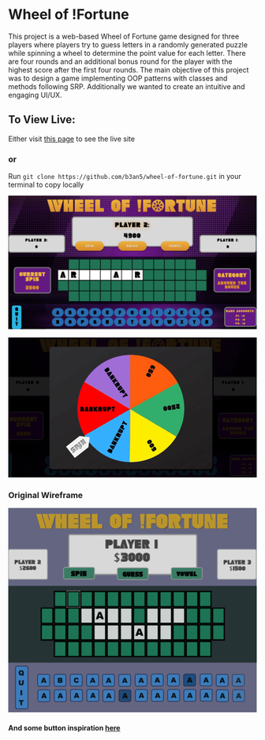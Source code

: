 # Wheel of !Fortune

This project is a web-based Wheel of Fortune game designed for three players where players try to guess letters in a randomly generated puzzle while spinning a wheel to determine the point value for each letter. There are four rounds and an additional bonus round for the player with the highest score after the first four rounds. The main objective of this project was to design a game implementing OOP patterns with classes and methods following SRP. Additionally we wanted to create an intuitive and engaging UI/UX.

## To View Live:

Either visit [this page]() to see the live site

### or

Run `git clone https://github.com/b3an5/wheel-of-fortune.git` in your terminal to copy locally


![alt text](pics/game-pic.png)

![alt text](pics/wheel-spin.gif)

### Original Wireframe

![alt text](pics/wireframe.jpg)

#### And some button inspiration [here](https://dribbble.com/shots/4658149-Turn-me-on)
